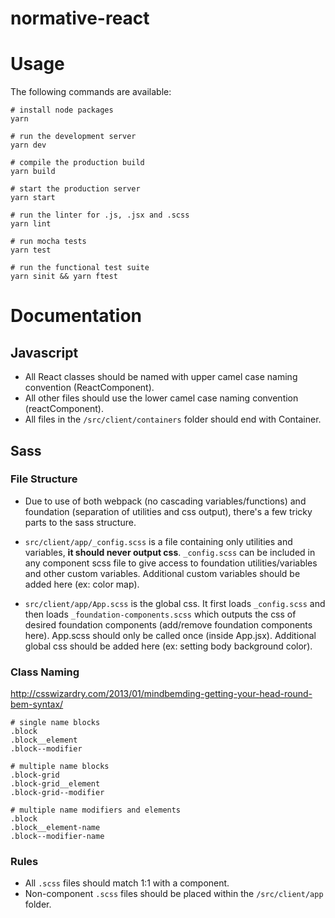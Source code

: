 # normative-react



# Usage

The following commands are available:

```
# install node packages
yarn

# run the development server
yarn dev

# compile the production build
yarn build

# start the production server
yarn start

# run the linter for .js, .jsx and .scss
yarn lint

# run mocha tests
yarn test

# run the functional test suite
yarn sinit && yarn ftest
```

# Documentation

## Javascript

* All React classes should be named with upper camel case naming convention (ReactComponent).
* All other files should use the lower camel case naming convention (reactComponent).
* All files in the `/src/client/containers` folder should end with Container.

## Sass

### File Structure

* Due to use of both webpack (no cascading variables/functions) and foundation (separation of utilities and css output), there's a few tricky parts to the sass structure.

* `src/client/app/_config.scss` is a file containing only utilities and variables, **it should never output css**. `_config.scss` can be included in any component scss file to give access to foundation utilities/variables and other custom variables. Additional custom variables should be added here (ex: color map).

* `src/client/app/App.scss` is the global css. It first loads `_config.scss` and then loads `_foundation-components.scss` which outputs the css of desired foundation components (add/remove foundation components here). App.scss should only be called once (inside App.jsx). Additional global css should be added here (ex: setting body background color).

### Class Naming
http://csswizardry.com/2013/01/mindbemding-getting-your-head-round-bem-syntax/

```
# single name blocks
.block
.block__element
.block--modifier

# multiple name blocks
.block-grid
.block-grid__element
.block-grid--modifier

# multiple name modifiers and elements
.block
.block__element-name
.block--modifier-name
```

### Rules

* All `.scss` files should match 1:1 with a component.
* Non-component `.scss` files should be placed within the `/src/client/app` folder.
